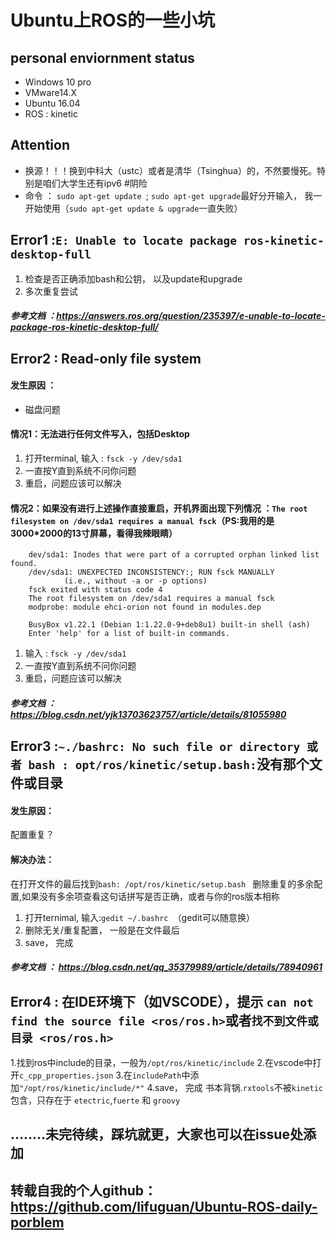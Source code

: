 # Ubuntu上ROS的一些小坑

## personal enviornment status
- Windows 10 pro
- VMware14.X
- Ubuntu 16.04
- ROS : kinetic


## Attention
- 换源！！！换到中科大（ustc）或者是清华（Tsinghua）的，不然要慢死。特别是咱们大学生还有ipv6 #阴险
- 命令 ： ```sudo apt-get update ```; ```sudo apt-get upgrade```最好分开输入， 我一开始使用（```sudo apt-get update & upgrade```一直失败）

## Error1 :```E: Unable to locate package ros-kinetic-desktop-full ```

1. 检查是否正确添加bash和公钥， 以及update和upgrade
2. 多次重复尝试

##### 参考文档 ：https://answers.ros.org/question/235397/e-unable-to-locate-package-ros-kinetic-desktop-full/

## Error2 :  Read-only file system
#### 发生原因 ：

- 磁盘问题

#### 情况1：无法进行任何文件写入，包括Desktop
1. 打开terminal, 输入 : ```fsck -y /dev/sda1```
2. 一直按Y直到系统不问你问题
3. 重启，问题应该可以解决

#### 情况2：如果没有进行上述操作直接重启，开机界面出现下列情况 ：```The root filesystem on /dev/sda1 requires a manual fsck```（PS:我用的是3000*2000的13寸屏幕，看得我辣眼睛）

```
    dev/sda1: Inodes that were part of a corrupted orphan linked list found.
    /dev/sda1: UNEXPECTED INCONSISTENCY:; RUN fsck MANUALLY
            (i.e., without -a or -p options)
    fsck exited with status code 4
    The root filesystem on /dev/sda1 requires a manual fsck
    modprobe: module ehci-orion not found in modules.dep

    BusyBox v1.22.1 (Debian 1:1.22.0-9+deb8u1) built-in shell (ash)
    Enter 'help' for a list of built-in commands.
```

1. 输入 :  `fsck -y /dev/sda1`
2. 一直按Y直到系统不问你问题
3. 重启，问题应该可以解决

##### 参考文档 ： <https://blog.csdn.net/yjk13703623757/article/details/81055980>

## Error3 :```~./bashrc: No such file or directory 或者 bash : opt/ros/kinetic/setup.bash:```没有那个文件或目录

#### 发生原因：

配置重复？
#### 解决办法：
 在打开文件的最后找到`bash: /opt/ros/kinetic/setup.bash ` 删除重复的多余配置,如果没有多余项查看这句话拼写是否正确，或者与你的ros版本相称

1. 打开ternimal, 输入:```gedit ~/.bashrc ```（gedit可以随意换）
2. 删除无关/重复配置， 一般是在文件最后
3. save， 完成

##### 参考文档 ： https://blog.csdn.net/qq_35379989/article/details/78940961

## Error4 : 在IDE环境下（如VSCODE），提示 ```can not find the source file <ros/ros.h>```或者```找不到文件或目录 <ros/ros.h>```
1.找到ros中include的目录，一般为``` /opt/ros/kinetic/include ```
2.在vscode中打开```c_cpp_properties.json```
3.在```includePath```中添加```"/opt/ros/kinetic/include/*"```
4.save， 完成
书本背锅.`rxtools`不被`kinetic`包含，只存在于 `etectric`,`fuerte` 和 `groovy`

## ........未完待续，踩坑就更，大家也可以在issue处添加

## 转载自我的个人github：<https://github.com/lifuguan/Ubuntu-ROS-daily-porblem>
